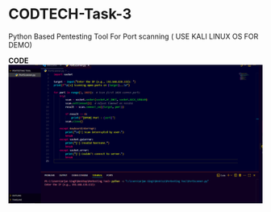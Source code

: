 # CODTECH-Task-3
Python Based Pentesting Tool For Port scanning 
( USE KALI LINUX OS FOR DEMO)

**CODE**
![image alt ](https://github.com/KaranSingh1102/CODTECH-Task-3/blob/87baf7d09eafb6ecbab04cc899c7f287cd3b3d83/ss3.png)
